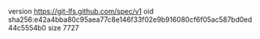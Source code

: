 version https://git-lfs.github.com/spec/v1
oid sha256:e42a4bba80c95aea77c8e146f33f02e9b916080cf6f05ac587bd0ed44c5554b0
size 7727
